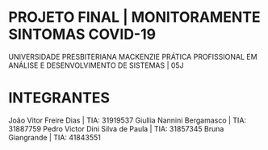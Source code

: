 # PROJETO FINAL | MONITORAMENTE SINTOMAS COVID-19

UNIVERSIDADE PRESBITERIANA MACKENZIE 
PRÁTICA PROFISSIONAL EM ANÁLISE E DESENVOLVIMENTO DE SISTEMAS | 05J

# INTEGRANTES 
João Vitor Freire Dias | TIA: 31919537
Giullia Nannini Bergamasco | TIA: 31887759
Pedro Victor Dini Silva de Paula | TIA: 31857345
Bruna Giangrande | TIA: 41843551


